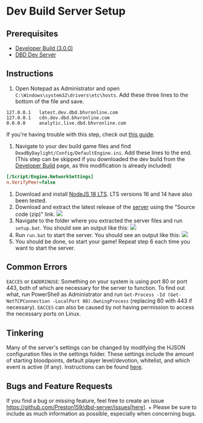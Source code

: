 # Dev Build Server Setup

## Prerequisites

- [Developer Build (3.0.0)](https://www.mediafire.com/file/w0flhwditpyt4wy/DevBuild.zip/file)
- [DBD Dev Server](https://github.com/Preston159/dbd-server/releases)

## Instructions

1. Open Notepad as Administrator and open `C:\Windows\system32\drivers\etc\hosts`. Add these three lines to the bottom of the file and save.
```
127.0.0.1   latest.dev.dbd.bhvronline.com
127.0.0.1   cdn.dev.dbd.bhvronline.com
0.0.0.0     analytic.live.dbd.bhvronline.com
```
If you're having trouble with this step, check out [this guide](https://www.howtogeek.com/howto/27350/beginner-geek-how-to-edit-your-hosts-file/).

1. Navigate to your dev build game files and find `DeadByDaylight/Config/DefaultEngine.ini`. Add these lines to the end.
(This step can be skipped if you downloaded the dev build from the [Developer Build](../index.md) page, as this modification is already included)
```ini
[/Script/Engine.NetworkSettings]
n.VerifyPeer=false
```
1. Download and install [NodeJS 18 LTS](https://nodejs.org/en/). LTS versions 16 and 14 have also been tested.
1. Download and extract the latest release of the [server](https://github.com/Preston159/dbd-server/releases) using the "Source code (zip)" link.
![](/img/screenshots/DevBuild/dev-server-release.png)
1. Navigate to the folder where you extracted the server files and run `setup.bat`. You should see an output like this:
![](/img/screenshots/DevBuild/dev-server-setup.bat.png)
1. Run `run.bat` to start the server. You should see an output like this:
![](/img/screenshots/DevBuild/dev-server-run.bat.png)
1. You should be done, so start your game! Repeat step 6 each time you want to start the server.

## Common Errors

`EACCES` or `EADDRINUSE`: Something on your system is using port 80 or port 443, both of which are necessary for the server to function. To find out what, run PowerShell as Administrator and run `Get-Process -Id (Get-NetTCPConnection -LocalPort 80).OwningProcess` (replacing 80 with 443 if necessary). `EACCES` can also be caused by not having permission to access the necessary ports on Linux.

## Tinkering

Many of the server's settings can be changed by modifying the HJSON configuration files in the settings folder. These settings include the amount of starting bloodpoints, default player level/devotion, whitelist, and which event is active (if any). Instructions can be found [here](Config.md).

## Bugs and Feature Requests

If you find a bug or missing feature, feel free to create an issue https://github.com/Preston159/dbd-server/issues[here]. +
Please be sure to include as much information as possible, especially when concerning bugs.
